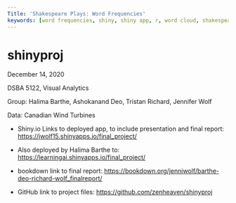 ```yaml
---
Title: 'Shakespeare Plays: Word Frequencies'
keywords: [word frequencies, shiny, shiny app, r, word cloud, shakespeare word counts, shakespeare]
---
```

# shinyproj
December 14, 2020

DSBA 5122, Visual Analytics

Group: Halima Barthe, Ashokanand Deo, Tristan Richard, Jennifer Wolf

Data: Canadian Wind Turbines


- Shiny.io Links to deployed app, to include presentation and final report:
https://jwolf15.shinyapps.io/final_project/ 

- Also deployed by Halima Barthe to:
https://learningai.shinyapps.io/final_project/

- bookdown link to final report:
https://bookdown.org/jenniwolf/barthe-deo-richard-wolf_finalreport/

- GitHub link to project files:
https://github.com/zenheaven/shinyproj


